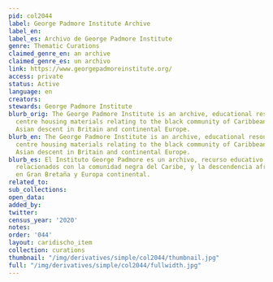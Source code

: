 ```yaml
---
pid: col2044
label: George Padmore Institute Archive
label_en:
label_es: Archivo de George Padmore Institute
genre: Thematic Curations
claimed_genre_en: an archive
claimed_genre_es: un archivo
link: https://www.georgepadmoreinstitute.org/
access: private
status: Active
language: en
creators:
stewards: George Padmore Institute
blurb_orig: The George Padmore Institute is an archive, educational resource and research
  centre housing materials relating to the black community of Caribbean, African and
  Asian descent in Britain and continental Europe.
blurb_en: The George Padmore Institute is an archive, educational resource and research
  centre housing materials relating to the black community of Caribbean, African and
  Asian descent in Britain and continental Europe.
blurb_es: El Instituto George Padmore es un archivo, recurso educativo y de investigación
  relacionados con la comunidad negra del Caribe, y la descendencia africana y asiática
  en Gran Bretaña y Europa continental.
related_to:
sub_collections:
open_data:
added_by:
twitter:
census_year: '2020'
notes:
order: '044'
layout: caridischo_item
collection: curations
thumbnail: "/img/derivatives/simple/col2044/thumbnail.jpg"
full: "/img/derivatives/simple/col2044/fullwidth.jpg"
---
```

